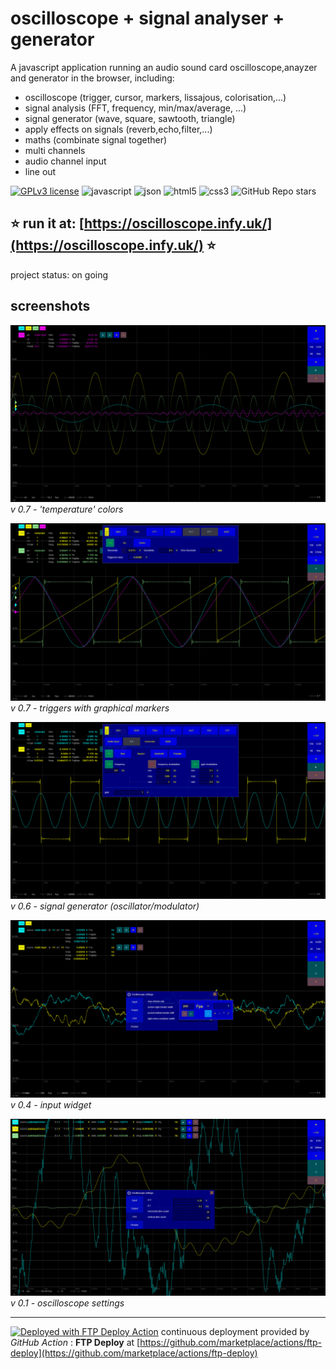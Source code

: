 # oscilloscope + signal analyser + generator

A javascript application running an audio sound card oscilloscope,anayzer and generator in the browser, including:

- oscilloscope (trigger, cursor, markers, lissajous, colorisation,...)
- signal analysis (FFT, frequency, min/max/average, ...)
- signal generator (wave, square, sawtooth, triangle)
- apply effects on signals (reverb,echo,filter,...)
- maths (combinate signal together)
- multi channels
- audio channel input
- line out

[![GPLv3 license](https://img.shields.io/badge/License-GPLv3-blue.svg)](https://raw.githubusercontent.com/franck-gaspoz/MovieDbAssistant/refs/heads/main/LICENSE)
![javascript](https://img.shields.io/static/v1?label=&message=javascript&color=cdf998&style=plastic&logo=javascript&logoColor=darkgreen)
![json](https://img.shields.io/static/v1?label=&message=JSON&color=cdf998&style=plastic&logo=javascript&logoColor=darkgreen)
![html5](https://img.shields.io/static/v1?label=&message=HTML5&color=cdf998&style=plastic&logo=html5) 
![css3](https://img.shields.io/static/v1?label=&message=CSS3&color=cdf998&style=plastic&logo=css3&logoColor=black)
![GitHub Repo stars](https://img.shields.io/github/stars/franck-gaspoz/soundcard-signal-analyzer-generator?color=3076BB&style=plastic&logo=github)

## ⭐ **run it at: [https://oscilloscope.infy.uk/](https://oscilloscope.infy.uk/)** ⭐

project status: on going

## screenshots

![screenshot](doc/screenshot-0.8.png)
*v 0.7 - 'temperature' colors*

![screenshot](doc/screenshot-0.7.png)
*v 0.7 - triggers with graphical markers*

![screenshot](doc/screenshot-0.6c.png)
*v 0.6 - signal generator (oscillator/modulator)*

![screenshot](doc/screenshot-0.4.png)
*v 0.4 - input widget*

![screenshot](doc/screenshot-0.1.png)
*v 0.1 - oscilloscope settings*

___

[<img alt="Deployed with FTP Deploy Action" src="https://img.shields.io/badge/Deployed With-FTP DEPLOY ACTION-%3CCOLOR%3E?style=for-the-badge&color=0077b6">](https://github.com/SamKirkland/FTP-Deploy-Action)
continuous deployment provided by *GitHub Action* : **FTP Deploy** at [https://github.com/marketplace/actions/ftp-deploy](https://github.com/marketplace/actions/ftp-deploy)
